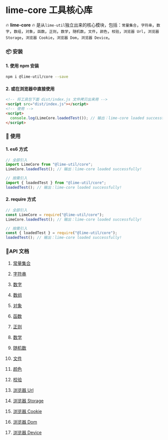 # lime-core 工具核心库

🔥 **lime-core** 🔥 是从`lime-util`独立出来的核心模块，包括：`常量集合`，`字符串`，`数字`，`数组`，`对象`，`函数`，`正则`，`数学`，`随机数`，`文件`，`颜色`，`校验`，`浏览器 Url`，`浏览器 Storage`，`浏览器 Cookie`，`浏览器 Dom`，`浏览器 Device`。

### 📦 安装

#### 1. 使用 npm 安装

```bash
npm i @lime-util/core --save
```

#### 2. 或在浏览器中直接使用

```html
<!-- 将工具包下面 dist/index.js 文件拷贝出来用 -->
<script src="dist/index.js"></script>
<!-- 使用 -->
<script>
  console.log(LimeCore.loadedTest()); // 输出：lime-core loaded successfully!
</script>
```

### 🎨 使用

#### 1. es6 方式

```javascript
// 全部引入
import LimeCore from "@lime-util/core";
LimeCore.loadedTest(); // 输出：lime-core loaded successfully!

// 按需引入
import { loadedTest } from "@lime-util/core";
loadedTest(); // 输出：lime-core loaded successfully!
```

#### 2. require 方式

```javascript
// 全部引入
const LimeCore = require("@lime-util/core");
LimeCore.loadedTest(); // 输出：lime-core loaded successfully!

// 按需引入
const { loadedTest } = require("@lime-util/core");
loadedTest(); // 输出：lime-core loaded successfully!
```

### 📝API 文档

1. [常量集合](https://github.com/qq575792372/lime-util/blob/master/doc/constant.md)

2. [字符串](https://github.com/qq575792372/lime-util/blob/master/doc/string.md)

3. [数字](https://github.com/qq575792372/lime-util/blob/master/doc/number.md)
4. [数组](https://github.com/qq575792372/lime-util/blob/master/doc/array.md)
5. [对象](https://github.com/qq575792372/lime-util/blob/master/doc/object.md)
6. [函数](https://github.com/qq575792372/lime-util/blob/master/doc/function.md)

7. [正则](https://github.com/qq575792372/lime-util/blob/master/doc/regexp.md)

8. [数学](https://github.com/qq575792372/lime-util/blob/master/doc/math.md)

9. [随机数](https://github.com/qq575792372/lime-util/blob/master/doc/random.md)

10. [文件](https://github.com/qq575792372/lime-util/blob/master/doc/file.md)

11. [颜色](https://github.com/qq575792372/lime-util/blob/master/doc/color.md)

12. [校验](https://github.com/qq575792372/lime-util/blob/master/doc/validate.md)

13. [浏览器 Url](https://github.com/qq575792372/lime-util/blob/master/doc/browser-url.md)
14. [浏览器 Storage](https://github.com/qq575792372/lime-util/blob/master/doc/browser-storage.md)
15. [浏览器 Cookie](https://github.com/qq575792372/lime-util/blob/master/doc/browser-cookie.md)
16. [浏览器 Dom](https://github.com/qq575792372/lime-util/blob/master/doc/browser-dom.md)
17. [浏览器 Device](https://github.com/qq575792372/lime-util/blob/master/doc/browser-device.md)
